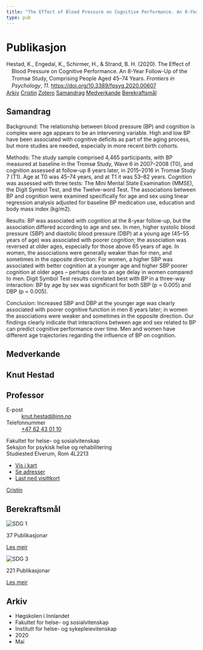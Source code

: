 ```yaml
---
title: "The Effect of Blood Pressure on Cognitive Performance. An 8-Year Follow-Up of the Tromsø Study, Comprising People Aged 45–74 Years"
type: pub
---
```

<h1>Publikasjon</h1>
<article id="csl-bib-container-6AKD7BR7" class="csl-bib-container">
  <div class="csl-bib-body" style="line-height: 1.35; padding-left: 1em; text-indent:-1em;">
  <div class="csl-entry">Hestad, K., Engedal, K., Schirmer, H., &amp; Strand, B. H. (2020). The Effect of Blood Pressure on Cognitive Performance. An 8-Year Follow-Up of the Troms&#xF8; Study, Comprising People Aged 45&#x2013;74 Years. <i>Frontiers in Psychology</i>, <i>11</i>. <a href="https://doi.org/10.3389/fpsyg.2020.00607">https://doi.org/10.3389/fpsyg.2020.00607</a></div>
</div>
  <div class="csl-bib-buttons">
    <a href="#taxonomy-article-6AKD7BR7" class="csl-bib-button">Arkiv</a>
    <a href="https://app.cristin.no/results/show.jsf?id=1810763" alt="Cristin URL" class="csl-bib-button">Cristin</a>
    <a href="http://zotero.org/groups/5022929/items/6AKD7BR7" alt="Zotero URL" class="csl-bib-button">Zotero</a>
    <a href="#abstract-article-6AKD7BR7" class="csl-bib-button">Samandrag</a>
    <a href="#contributors-article-6AKD7BR7" class="csl-bib-button">Medverkande</a>
    <a href="#sdg-article-6AKD7BR7" class="csl-bib-button">Berekraftsmål</a>
  </div>
  <div id="csl-bib-meta-container-6AKD7BR7"></div>
</article>
<div id="csl-bib-meta-6AKD7BR7" class="csl-bib-meta">
  <article id="abstract-article-6AKD7BR7" class="abstract-article">
    <h1>Samandrag</h1>
    Background: The relationship between blood pressure (BP) and cognition is complex were age appears to be an intervening variable. High and low BP have been associated with cognitive deficits as part of the aging process, but more studies are needed, especially in more recent birth cohorts. 
 
Methods: The study sample comprised 4,465 participants, with BP measured at baseline in the Tromsø Study, Wave 6 in 2007–2008 (T0), and cognition assessed at follow-up 8 years later, in 2015–2016 in Tromsø Study 7 (T1). Age at T0 was 45–74 years, and at T1 it was 53–82 years. Cognition was assessed with three tests: The Mini Mental State Examination (MMSE), the Digit Symbol Test, and the Twelve-word Test. The associations between BP and cognition were examined specifically for age and sex using linear regression analysis adjusted for baseline BP medication use, education and body mass index (kg/m2). 
 
Results: BP was associated with cognition at the 8-year follow-up, but the association differed according to age and sex. In men, higher systolic blood pressure (SBP) and diastolic blood pressure (DBP) at a young age (45–55 years of age) was associated with poorer cognition; the association was reversed at older ages, especially for those above 65 years of age. In women, the associations were generally weaker than for men, and sometimes in the opposite direction: For women, a higher SBP was associated with better cognition at a younger age and higher SBP poorer cognition at older ages – perhaps due to an age delay in women compared to men. Digit Symbol Test results correlated best with BP in a three-way interaction: BP by age by sex was significant for both SBP (p = 0.005) and DBP (p = 0.005). 
 
Conclusion: Increased SBP and DBP at the younger age was clearly associated with poorer cognitive function in men 8 years later; in women the associations were weaker and sometimes in the opposite direction. Our findings clearly indicate that interactions between age and sex related to BP can predict cognitive performance over time. Men and women have different age trajectories regarding the influence of BP on cognition.
  </article>
  <article id="contributors-article-6AKD7BR7" class="contributors-article">
    <h1>Medverkande</h1>
    <div class="personas">
<div class="vrtx-hinn-person-card">
<div class="photo">
<i class="lar la-user-circle missing-person"></i>
</div>
<div class="info">
<hgroup><h1>Knut Hestad</h1>
<h2>Professor</h2>
</hgroup><dl>
<dt>E-post</dt>
<dd>
<a href="mailto:knut.hestad@inn.no">knut.hestad@inn.no</a>
</dd>
<dt>Telefonnummer</dt>
<dd><a href="tel:+4762430110">
+47 62 43 01 10
</a></dd>
</dl>
<p>
Fakultet for helse- og sosialvitenskap<br>
Seksjon for psykisk helse og rehabilitering<br>
Studiested Elverum,
Rom 4L2213
</p>
<ul class="vrtx-hinn-links">
<li><a href="https://www.google.com/maps?q=60.88177,11.53669">Vis i kart</a></li>
<li><a href="https://www.inn.no/finn-en-ansatt/knut-hestad.html#vrtx-hinn-addresses">Se adresser</a></li>
<li><a href="https://www.inn.no/finn-en-ansatt/knut-hestad.html?vrtx=vcf">Last ned visittkort</a></li>
</ul>
</div>
</div>
<a href="https://app.cristin.no/persons/show.jsf?id=43557" alt="Cristin URL" class="personas-cristin">Cristin</a>
</div>
  </article>
  <article id="sdg-article-6AKD7BR7" class="sdg-article">
    <h1>Berekraftsmål</h1>
    <div class="sdg-container"><div id="sdg1" class="sdg">
<img src="{{< params subfolder >}}images/sdg/sdg01_no.png" class="image" alt="SDG 1">
<div class="sdg-overlay">
<p class="sdg-publication-count"><span>37</span> Publikasjonar</p>
<p><a href="https://www.fn.no/om-fn/fns-baerekraftsmaal/utrydde-fattigdom?lang=nno-NO" class="sdg-read-more">Les meir</a></p>
</div>
</div> <div id="sdg3" class="sdg">
<img src="{{< params subfolder >}}images/sdg/sdg03_no.png" class="image" alt="SDG 3">
<div class="sdg-overlay">
<p class="sdg-publication-count"><span>221</span> Publikasjonar</p>
<p><a href="https://www.fn.no/om-fn/fns-baerekraftsmaal/god-helse-og-livskvalitet?lang=nno-NO" class="sdg-read-more">Les meir</a></p>
</div>
</div></div>
  </article>
  <article id="taxonomy-article-6AKD7BR7" class="taxonomy-article">
    <h1>Arkiv</h1>
    <ul>
      <li>Høgskolen i Innlandet</li>
      <li>Fakultet for helse- og sosialvitenskap</li>
      <li>Institutt for helse- og sykepleievitenskap</li>
      <li>2020</li>
      <li>Mai</li>
    </ul>
  </article>
</div>
